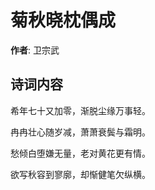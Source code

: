 # 菊秋晓枕偶成

**作者**: 卫宗武

## 诗词内容

希年七十又加零，渐脱尘缘万事轻。

冉冉壮心随岁减，萧萧衰鬓与霜明。

愁倾白堕嫌无量，老对黄花更有情。

欲写秋容到寥廓，却惭健笔欠纵横。

